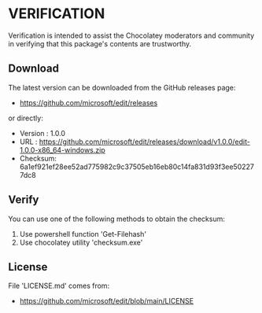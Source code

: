 # VERIFICATION
Verification is intended to assist the Chocolatey moderators and community in verifying that this package's contents are trustworthy.

## Download
The latest version can be downloaded from the GitHub releases page:
- https://github.com/microsoft/edit/releases

or directly:
- Version : 1.0.0
- URL     : https://github.com/microsoft/edit/releases/download/v1.0.0/edit-1.0.0-x86_64-windows.zip
- Checksum: 6a1ef921ef28ee52ad775982c9c37505eb16eb80c14fa831d93f3ee502277dc8

## Verify
You can use one of the following methods to obtain the checksum:
1. Use powershell function 'Get-Filehash'
2. Use chocolatey utility 'checksum.exe'


## License
File 'LICENSE.md' comes from:
- https://github.com/microsoft/edit/blob/main/LICENSE
